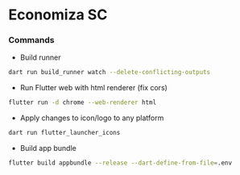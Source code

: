 # Economiza SC

### Commands

- Build runner
```bash
dart run build_runner watch --delete-conflicting-outputs
```

- Run Flutter web with html renderer (fix cors)
```bash
flutter run -d chrome --web-renderer html
```

- Apply changes to icon/logo to any platform
```bash
dart run flutter_launcher_icons
```

- Build app bundle
```bash
flutter build appbundle --release --dart-define-from-file=.env
```
